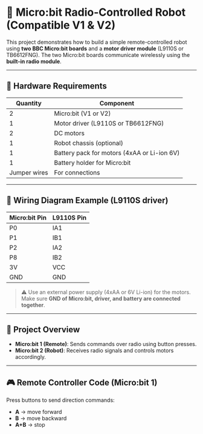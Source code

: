 # 🤖 Micro:bit Radio-Controlled Robot (Compatible V1 & V2)

This project demonstrates how to build a simple remote-controlled robot using **two BBC Micro:bit boards** and a **motor driver module** (L9110S or TB6612FNG). The two Micro:bit boards communicate wirelessly using the **built-in radio module**.

---

## 🧰 Hardware Requirements

| Quantity | Component                    |
|----------|------------------------------|
| 2        | Micro:bit (V1 or V2)         |
| 1        | Motor driver (L9110S or TB6612FNG) |
| 2        | DC motors                    |
| 1        | Robot chassis (optional)     |
| 1        | Battery pack for motors (4xAA or Li-ion 6V) |
| 1        | Battery holder for Micro:bit |
| Jumper wires | For connections          |

---

## 🔌 Wiring Diagram Example (L9110S driver)

| Micro:bit Pin | L9110S Pin |
|---------------|------------|
| P0            | IA1        |
| P1            | IB1        |
| P2            | IA2        |
| P8            | IB2        |
| 3V            | VCC        |
| GND           | GND        |

> ⚠️ Use an external power supply (4xAA or 6V Li-ion) for the motors.  
> Make sure **GND of Micro:bit, driver, and battery are connected together**.

---

## 🧠 Project Overview

- **Micro:bit 1 (Remote)**: Sends commands over radio using button presses.
- **Micro:bit 2 (Robot)**: Receives radio signals and controls motors accordingly.

---

## 🎮 Remote Controller Code (Micro:bit 1)

Press buttons to send direction commands:

- **A** → move forward
- **B** → move backward
- **A+B** → stop
